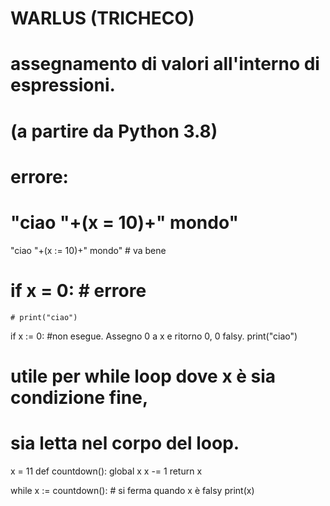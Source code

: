 

# WARLUS (TRICHECO)
# assegnamento di valori all'interno di espressioni.
# (a partire da Python 3.8)

# errore:
# "ciao "+(x = 10)+" mondo"

"ciao "+(x := 10)+" mondo" # va bene

# if x = 0: # errore
    # print("ciao")

if x := 0: #non esegue. Assegno 0 a x e ritorno 0, 0 falsy. 
    print("ciao")

# utile per while loop dove x è sia condizione fine,
# sia letta nel corpo del loop.
x = 11
def countdown():
    global x
    x -= 1
    return x

while x := countdown(): # si ferma quando x è falsy
    print(x)

